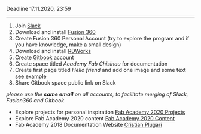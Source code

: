 Deadline 17.11.2020, 23:59
***
1. Join [Slack](https://join.slack.com/t/fablabchisinau/shared_invite/zt-jhrroza8-xrjrWC42Kcjzq6EofFIEMg)
2. Download and install [Fusion 360](https://www.autodesk.com/products/fusion-360/personal)
3. Create Fusion 360 Personal Account (try to explore the program and if you have knowledge, make a small design)
4. Download and install [RDWorks](https://download.freedownloadmanager.org/Windows-PC/RDWorks/FREE-8.01.49.html)
5. Create [Gitbook](https://www.gitbook.com/) account
6. Create space titled _Academy Fab Chisinau_ for documentation
7. Create first page titled _Hello friend_ and add one image and some text [see example](https://cristian-plugari.gitbook.io/academy-fab-chisinau/)
8. Share Gitbook space public link on Slack

_please use the **same email** on all accounts, to facilitate merging of Slack, Fusion360 and Gitbook_

* Explore projects for personal inspiration [Fab Academy 2020 Projects](http://fabacademy.org/2020/projects.html)
* Explore Fab Academy 2020 content [Fab Academy 2020 Content](http://fabacademy.org/2020/schedule.html)
* Fab Academy 2018 Documentation Website [Cristian Plugari](http://fab.academany.org/2018/labs/fablabkamplintfort/students/cristian-plugari/)

